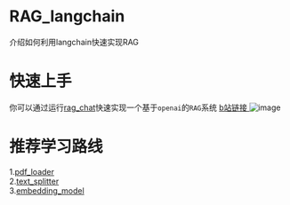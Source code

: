 # RAG_langchain
介绍如何利用langchain快速实现RAG  

# 快速上手
你可以通过运行[rag_chat](https://github.com/blackinkkkxi/RAG_langchain/blob/main/rag_chat.ipynb)快速实现一个基于`openai`的`RAG`系统
[b站链接 ](https://www.bilibili.com/video/BV1bi4y1v729/?spm_id_from=333.999.0.0&vd_source=dc270b03c3087e0ef2f4f8474d52b5d6)
![image](https://github.com/wpillow87/RAG_langchain/assets/23335768/e95d06dd-034e-45b5-8658-98876ea28116)

# 推荐学习路线
1.[pdf_loader](https://github.com/blackinkkkxi/RAG_langchain/tree/main/learn/doc_loader)  
2.[text_splitter](https://github.com/blackinkkkxi/RAG_langchain/tree/main/learn/text_splitter)  
3.[embedding_model](https://github.com/blackinkkkxi/RAG_langchain/tree/main/learn/embedding_model)  
